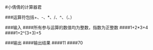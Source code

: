 #小倩倩的计算器君

###运算符包括+、-、*、/、^、（、）

###输入
####所有参与运算的数值均为整数，指数为正整数
####1+2*3+4
####1+2^(3+3)+5

###输出
####输出结果
####11
####70